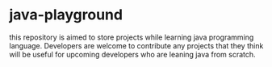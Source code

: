 # java-playground
this repository is aimed to store projects while learning java programming language. Developers are welcome to contribute any projects that 
they think will be useful for upcoming developers who are leaning java from scratch.
